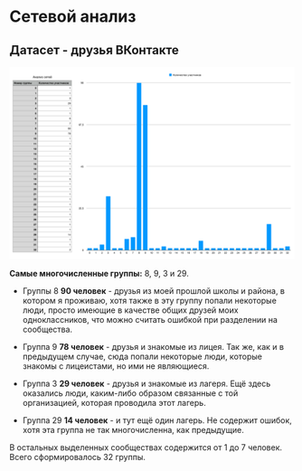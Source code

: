 # Сетевой анализ

## Датасет - друзья ВКонтакте

![Визуализация отношения группы к количеству входящих в неё людей](diagram.png)

**Самые многочисленные группы:** 8, 9, 3 и 29.

- Группы 8 **90 человек** - друзья из моей прошлой школы и района, в котором я проживаю, хотя также в эту группу попали некоторые люди, просто имеющие в качестве общих друзей моих одноклассников, что можно считать ошибкой при разделении на сообщества.

- Группа 9 **78 человек** - друзья и знакомые из лицея. Так же, как и в предыдущем случае, сюда попали некоторые люди, которые знакомы с лицеистами, но ими не являющиеся.

- Группа 3 **29 человек** - друзья и знакомые из лагеря. Ещё здесь оказались люди, каким-либо образом связанные с той организацией, которая проводила этот лагерь.

- Группа 29 **14 человек** - и тут ещё один лагерь. Не содержит ошибок, хотя эта группа не так многочисленна, как предыдущие.

В остальных выделенных сообществах содержится от 1 до 7 человек. Всего сформировалось 32 группы.